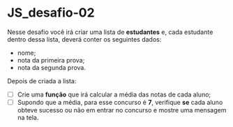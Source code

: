 # JS_desafio-02

Nesse desafio você irá criar uma lista de **estudantes** e, cada estudante dentro dessa lista, deverá conter os seguintes dados:

- nome;
- nota da primeira prova;
- nota da segunda prova.

Depois de criada a lista:

- [ ]  Crie uma **função** que irá calcular a média das notas de cada aluno;
- [ ]  Supondo que a média, para esse concurso é **7**, verifique **se** cada aluno obteve sucesso ou não em entrar no concurso e mostre uma mensagem na tela.
